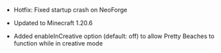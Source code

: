 - Hotfix: Fixed startup crash on NeoForge

- Updated to Minecraft 1.20.6
- Added enableInCreative option (default: off) to allow Pretty Beaches to function while in creative mode
